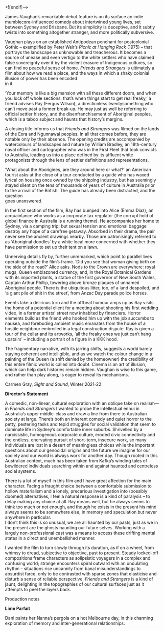 <![endif]-->

James Vaughan’s remarkable debut feature is on its surface an indie mumblecore-influenced comedy about intertwined young lives, set between Sydney and Brisbane. But its simplicity is deceptive, and it subtly twists into something altogether stranger, and more politically subversive.

Vaughan plays on an established Antipodean penchant for postcolonial Gothic – exemplified by Peter Weir’s _Picnic at Hanging Rock_ (1975) – that portrays the landscape as unknowable and treacherous. It becomes a source of unease and even vertigo to the white settlers who have claimed false sovereignty over it by the violent erasure of Indigenous cultures, so can find no peaceful sense of home. _Friends and Strangers_ is ultimately a film about how we read a place, and the ways in which a shaky colonial illusion of power has been encoded  
in it.

‘Your memory is like a big mansion with all these different doors, and when you lock off whole sections, that’s when things start to get real freaky,’ a friend advises Ray (Fergus Wilson), a directionless twentysomething who can’t move past a former break-up. He may just as well be referring to official settler history, and the disenfranchisement of Aboriginal peoples, which is a taboo subject and haunts that history’s margins.

A closing title informs us that _Friends and Strangers_ was filmed on the lands of the Eora and Ngunnawal peoples. In all that comes before, they are notable only by their absence. The opening credits are accompanied by watercolours of landscapes and nature by William Bradley, an 18th-century naval officer and cartographer who was in the First Fleet that took convicts to Australia, leading us into a place defined by its affluent white protagonists through the lens of settler definitions and representations.

‘What about the Aborigines, are they around here or what?’ an American tourist asks at the close of a tour conducted by a guide who has waxed lyrical on housing once owned by the shipping industry, but has seemingly stayed silent on the tens of thousands of years of culture in Australia prior to the arrival of the British. The guide has already been distracted, and the question  
goes unanswered.

In the first section of the film, Ray has bumped into Alice (Emma Diaz), an acquaintance who works as a corporate tax regulator (the corrupt hold of global finance in Australia is a running theme). He accompanies her home to Sydney, via a camping trip; but sexual tension and emotional baggage destroy any hope of a carefree getaway. Absorbed in their drama, the pair never see the ancient drawings nearby. Those are patronisingly referred to as ‘Aboriginal doodles’ by a white local more concerned with whether they have permission to set up their tent on a lawn.

Unnerving details fly by, further unremarked, which point to parallel lives operating outside the film’s frame. ‘Did you see that woman giving birth on the side of the road?’ Alice asks. Nods to the Crown are everywhere: royal mugs, Queen emblazoned currency, and, in the Royal Botanical Gardens with its imported plants, a statue of the first governor of New South Wales, Captain Arthur Phillip, towering above bronze plaques of unnamed Aboriginal people. There is the ubiquitous litter, too, of a land despoiled, and ‘a giant pile of shit in the street’, from Anzac Day parade police horses.

Events take a delirious turn and the offbeat humour amps up as Ray visits the home of a potential client for a meeting about shooting his first wedding video, in a former artists’ street now inhabited by financiers. Horror elements build as the friend who hooked him up with the job succumbs to nausea, and foreboding ambient music emanates from the house of a hostile neighbour embroiled in a legal construction dispute. Ray is given a tour of the cellar and its artworks, ‘all the freaky ones we just can’t hang upstairs’ – including a portrait of a figure in a KKK hood.

The fragmentary narrative, with its jarring shifts, suggests a world barely staying coherent and intelligible, and as we watch the colour change in a painting of the Queen (a shift denied by the homeowner) the credibility of this entire filmic world is called into doubt. Cinema is an art of illusion, which can help dark histories remain hidden. Vaughan is wise to this game, and rather than play along, is eager to reveal its mechanisms.

Carmen Gray, _Sight and Sound_, Winter 2021-22

**Director’s Statement**

A comedic, non-linear, cultural exploration with an oblique take on realism—in _Friends and Strangers_ I wanted to probe the intellectual ennui in Australia’s upper middle-class and draw a line from there to Australian society at large. There’s both an inherent comedy and quiet horror to the petty, pestering tasks and tepid struggles for social validation that seem to dominate life in Sydney’s comfortable inner suburbs. Shrivelled by a narcissistic, homogenous corporate culture, eroded civic connectivity and the endless, enervating pursuit of short-term, insecure work, so many individuals are lost in a desert of meaningless choices while the important questions about our genocidal origins and the future we imagine for our society and our world is always work for another day. Though rooted in this Australian context, much has been taken from Kafka’s winding tales of bewildered individuals searching within and against haunted and centreless social systems.

There is a lot of myself in this film and I have great affection for the main character. Facing a fraught choice between a comfortable submission to hollow materialism and a lonely, precarious investigation into (possibly doomed) alternatives, I feel a natural response is a kind of paralysis – to delay making any choice at all. Ray means well, but he always seems to think too much or not enough, and though he exists in the present his mind always seems to be somewhere else, in memory and speculation but never anywhere in particular.  
I don’t think this is so unusual, we are all haunted by our pasts, just as we in the present are the ghosts haunting our future selves. Working with a largely non-professional cast was a means to access these drifting mental states in a direct and unembellished manner.

I wanted the film to turn slowly through its duration, as if on a wheel, from whimsy to dread, subjective to objective, past to present. Steady locked-off compositions frame characters as solipsistic voyagers in a complex and confusing world; strange encounters spiral outward with an undulating rhythm – situations rise uncannily from banal misunderstandings to absurdist farce, only to be contrasted with sparse zones that elasticise and disturb a sense of reliable perspective. _Friends and Strangers_ is a kind of jaunt, delighting in the topographies of our cultural surfaces just as it attempts to peel the layers back.

Production notes

**Lime Parfait**

Dani paints her Nanna’s pergola on a hot Melbourne day, in this charming exploration of memory and inter-generational relationships.


<!--stackedit_data:
eyJoaXN0b3J5IjpbMjg3MzA1MDcwXX0=
-->